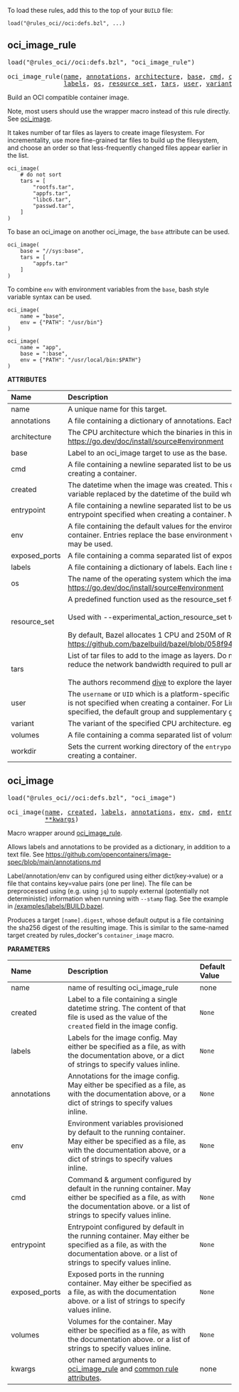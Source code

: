 <!-- Generated with Stardoc: http://skydoc.bazel.build -->

To load these rules, add this to the top of your `BUILD` file:

```starlark
load("@rules_oci//oci:defs.bzl", ...)
```

<a id="oci_image_rule"></a>

## oci_image_rule

<pre>
load("@rules_oci//oci:defs.bzl", "oci_image_rule")

oci_image_rule(<a href="#oci_image_rule-name">name</a>, <a href="#oci_image_rule-annotations">annotations</a>, <a href="#oci_image_rule-architecture">architecture</a>, <a href="#oci_image_rule-base">base</a>, <a href="#oci_image_rule-cmd">cmd</a>, <a href="#oci_image_rule-created">created</a>, <a href="#oci_image_rule-entrypoint">entrypoint</a>, <a href="#oci_image_rule-env">env</a>, <a href="#oci_image_rule-exposed_ports">exposed_ports</a>,
               <a href="#oci_image_rule-labels">labels</a>, <a href="#oci_image_rule-os">os</a>, <a href="#oci_image_rule-resource_set">resource_set</a>, <a href="#oci_image_rule-tars">tars</a>, <a href="#oci_image_rule-user">user</a>, <a href="#oci_image_rule-variant">variant</a>, <a href="#oci_image_rule-volumes">volumes</a>, <a href="#oci_image_rule-workdir">workdir</a>)
</pre>

Build an OCI compatible container image.

Note, most users should use the wrapper macro instead of this rule directly.
See [oci_image](#oci_image).

It takes number of tar files as layers to create image filesystem.
For incrementality, use more fine-grained tar files to build up the filesystem,
and choose an order so that less-frequently changed files appear earlier in the list.

```starlark
oci_image(
    # do not sort
    tars = [
        "rootfs.tar",
        "appfs.tar",
        "libc6.tar",
        "passwd.tar",
    ]
)
```

To base an oci_image on another oci_image, the `base` attribute can be used.

```starlark
oci_image(
    base = "//sys:base",
    tars = [
        "appfs.tar"
    ]
)
```

To combine `env` with environment variables from the `base`, bash style variable syntax can be used.

```starlark
oci_image(
    name = "base",
    env = {"PATH": "/usr/bin"}
)

oci_image(
    name = "app",
    base = ":base",
    env = {"PATH": "/usr/local/bin:$PATH"}
)
```

**ATTRIBUTES**


| Name  | Description | Type | Mandatory | Default |
| :------------- | :------------- | :------------- | :------------- | :------------- |
| <a id="oci_image_rule-name"></a>name |  A unique name for this target.   | <a href="https://bazel.build/concepts/labels#target-names">Name</a> | required |  |
| <a id="oci_image_rule-annotations"></a>annotations |  A file containing a dictionary of annotations. Each line should be in the form `name=value`.   | <a href="https://bazel.build/concepts/labels">Label</a> | optional |  `None`  |
| <a id="oci_image_rule-architecture"></a>architecture |  The CPU architecture which the binaries in this image are built to run on. eg: `arm64`, `arm`, `amd64`, `s390x`. See $GOARCH documentation for possible values: https://go.dev/doc/install/source#environment   | String | optional |  `""`  |
| <a id="oci_image_rule-base"></a>base |  Label to an oci_image target to use as the base.   | <a href="https://bazel.build/concepts/labels">Label</a> | optional |  `None`  |
| <a id="oci_image_rule-cmd"></a>cmd |  A file containing a newline separated list to be used as the `command & args` of the container. These values act as defaults and may be replaced by any specified when creating a container.   | <a href="https://bazel.build/concepts/labels">Label</a> | optional |  `None`  |
| <a id="oci_image_rule-created"></a>created |  The datetime when the image was created. This can be a file containing a string in the format `YYYY-MM-DDTHH:MM:SS.sssZ` Typically, you'd provide a file containing a stamp variable replaced by the datetime of the build when executed with `--stamp`.   | <a href="https://bazel.build/concepts/labels">Label</a> | optional |  `None`  |
| <a id="oci_image_rule-entrypoint"></a>entrypoint |  A file containing a newline separated list to be used as the `entrypoint` to execute when the container starts. These values act as defaults and may be replaced by an entrypoint specified when creating a container. NOTE: Setting this attribute will reset the `cmd` attribute   | <a href="https://bazel.build/concepts/labels">Label</a> | optional |  `None`  |
| <a id="oci_image_rule-env"></a>env |  A file containing the default values for the environment variables of the container. These values act as defaults and are merged with any specified when creating a container. Entries replace the base environment variables if any of the entries has conflicting keys. To merge entries with keys specified in the base, `${KEY}` or `$KEY` syntax may be used.   | <a href="https://bazel.build/concepts/labels">Label</a> | optional |  `None`  |
| <a id="oci_image_rule-exposed_ports"></a>exposed_ports |  A file containing a comma separated list of exposed ports. (e.g. 2000/tcp, 3000/udp or 4000. No protocol defaults to tcp).   | <a href="https://bazel.build/concepts/labels">Label</a> | optional |  `None`  |
| <a id="oci_image_rule-labels"></a>labels |  A file containing a dictionary of labels. Each line should be in the form `name=value`.   | <a href="https://bazel.build/concepts/labels">Label</a> | optional |  `None`  |
| <a id="oci_image_rule-os"></a>os |  The name of the operating system which the image is built to run on. eg: `linux`, `windows`. See $GOOS documentation for possible values: https://go.dev/doc/install/source#environment   | String | optional |  `""`  |
| <a id="oci_image_rule-resource_set"></a>resource_set |  A predefined function used as the resource_set for actions.<br><br>Used with --experimental_action_resource_set to reserve more RAM/CPU, preventing Bazel overscheduling resource-intensive actions.<br><br>By default, Bazel allocates 1 CPU and 250M of RAM. https://github.com/bazelbuild/bazel/blob/058f943037e21710837eda9ca2f85b5f8538c8c5/src/main/java/com/google/devtools/build/lib/actions/AbstractAction.java#L77   | String | optional |  `"default"`  |
| <a id="oci_image_rule-tars"></a>tars |  List of tar files to add to the image as layers. Do not sort this list; the order is preserved in the resulting image. Less-frequently changed files belong in lower layers to reduce the network bandwidth required to pull and push.<br><br>The authors recommend [dive](https://github.com/wagoodman/dive) to explore the layering of the resulting image.   | <a href="https://bazel.build/concepts/labels">List of labels</a> | optional |  `[]`  |
| <a id="oci_image_rule-user"></a>user |  The `username` or `UID` which is a platform-specific structure that allows specific control over which user the process run as. This acts as a default value to use when the value is not specified when creating a container. For Linux based systems, all of the following are valid: `user`, `uid`, `user:group`, `uid:gid`, `uid:group`, `user:gid`. If `group/gid` is not specified, the default group and supplementary groups of the given `user/uid` in `/etc/passwd` from the container are applied.   | String | optional |  `""`  |
| <a id="oci_image_rule-variant"></a>variant |  The variant of the specified CPU architecture. eg: `v6`, `v7`, `v8`. See: https://github.com/opencontainers/image-spec/blob/main/image-index.md#platform-variants for more.   | String | optional |  `""`  |
| <a id="oci_image_rule-volumes"></a>volumes |  A file containing a comma separated list of volumes. (e.g. /srv/data,/srv/other-data)   | <a href="https://bazel.build/concepts/labels">Label</a> | optional |  `None`  |
| <a id="oci_image_rule-workdir"></a>workdir |  Sets the current working directory of the `entrypoint` process in the container. This value acts as a default and may be replaced by a working directory specified when creating a container.   | String | optional |  `""`  |


<a id="oci_image"></a>

## oci_image

<pre>
load("@rules_oci//oci:defs.bzl", "oci_image")

oci_image(<a href="#oci_image-name">name</a>, <a href="#oci_image-created">created</a>, <a href="#oci_image-labels">labels</a>, <a href="#oci_image-annotations">annotations</a>, <a href="#oci_image-env">env</a>, <a href="#oci_image-cmd">cmd</a>, <a href="#oci_image-entrypoint">entrypoint</a>, <a href="#oci_image-exposed_ports">exposed_ports</a>, <a href="#oci_image-volumes">volumes</a>,
          <a href="#oci_image-kwargs">**kwargs</a>)
</pre>

Macro wrapper around [oci_image_rule](#oci_image_rule).

Allows labels and annotations to be provided as a dictionary, in addition to a text file.
See https://github.com/opencontainers/image-spec/blob/main/annotations.md

Label/annotation/env can by configured using either dict(key->value) or a file that contains key=value pairs
(one per line). The file can be preprocessed using (e.g. using `jq`) to supply external (potentially not
deterministic) information when running with `--stamp` flag.  See the example in
[/examples/labels/BUILD.bazel](https://github.com/bazel-contrib/rules_oci/blob/main/examples/labels/BUILD.bazel).

Produces a target `[name].digest`, whose default output is a file containing the sha256 digest of the resulting image.
This is similar to the same-named target created by rules_docker's `container_image` macro.


**PARAMETERS**


| Name  | Description | Default Value |
| :------------- | :------------- | :------------- |
| <a id="oci_image-name"></a>name |  name of resulting oci_image_rule   |  none |
| <a id="oci_image-created"></a>created |  Label to a file containing a single datetime string. The content of that file is used as the value of the `created` field in the image config.   |  `None` |
| <a id="oci_image-labels"></a>labels |  Labels for the image config. May either be specified as a file, as with the documentation above, or a dict of strings to specify values inline.   |  `None` |
| <a id="oci_image-annotations"></a>annotations |  Annotations for the image config. May either be specified as a file, as with the documentation above, or a dict of strings to specify values inline.   |  `None` |
| <a id="oci_image-env"></a>env |  Environment variables provisioned by default to the running container. May either be specified as a file, as with the documentation above, or a dict of strings to specify values inline.   |  `None` |
| <a id="oci_image-cmd"></a>cmd |  Command & argument configured by default in the running container. May either be specified as a file, as with the documentation above. or a list of strings to specify values inline.   |  `None` |
| <a id="oci_image-entrypoint"></a>entrypoint |  Entrypoint configured by default in the running container. May either be specified as a file, as with the documentation above. or a list of strings to specify values inline.   |  `None` |
| <a id="oci_image-exposed_ports"></a>exposed_ports |  Exposed ports in the running container. May either be specified as a file, as with the documentation above. or a list of strings to specify values inline.   |  `None` |
| <a id="oci_image-volumes"></a>volumes |  Volumes for the container. May either be specified as a file, as with the documentation above. or a list of strings to specify values inline.   |  `None` |
| <a id="oci_image-kwargs"></a>kwargs |  other named arguments to [oci_image_rule](#oci_image_rule) and [common rule attributes](https://bazel.build/reference/be/common-definitions#common-attributes).   |  none |


